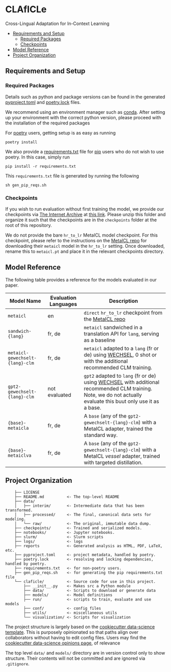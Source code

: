# CLAfICLe

Cross-Lingual Adaptation for In-Context Learning

<!-- prettier-ignore-start -->
<!-- vim-markdown-toc GFM -->

* [Requirements and Setup](#requirements-and-setup)
    * [Required Packages](#required-packages)
    * [Checkpoints](#checkpoints)
* [Model Reference](#model-reference)
* [Project Organization](#project-organization)

<!-- vim-markdown-toc -->
<!-- prettier-ignore-end -->

## Requirements and Setup

### Required Packages

Details such as python and package versions can be found in the generated
[pyproject.toml](pyproject.toml) and [poetry.lock](poetry.lock) files.

We recommend using an environment manager such as
[conda](https://docs.conda.io/en/latest/). After setting up your environment
with the correct python version, please proceed with the installation of the
required packages

For [poetry](https://python-poetry.org/) users, getting setup is as easy as
running

```terminal
poetry install
```

We also provide a [requirements.txt](requirements.txt) file for
[pip](https://pypi.org/project/pip/) users who do not wish to use poetry. In
this case, simply run

```terminal
pip install -r requirements.txt
```

This `requirements.txt` file is generated by running the following

```terminal
sh gen_pip_reqs.sh
```

### Checkpoints

If you wish to run evaluation without first training the model, we provide our
checkpoints via [The Internet Archive](https://archive.org/) at
[this link](https://archive.org/download/claficle/checkpoints.zip). Please unzip
this folder and organize it such that the checkpoints are in the `checkpoints`
folder at the root of this repository.

We do not provide the bare `hr_to_lr` MetaICL model checkpoint. For this
checkpoint, please refer to the instructions on the
[MetaICL repo](https://github.com/facebookresearch/MetaICL) for downloading
their `metaicl` model in the `hr_to_lr` setting. Once downloaded, rename this to
`metaicl.pt` and place it in the relevant checkpoints directory.

## Model Reference

The following table provides a reference for the models evaluated in our paper.

| **Model Name**                  | **Evaluation Languages** | **Description**                                                                                                                                                                                    |
| ------------------------------- | ------------------------ | -------------------------------------------------------------------------------------------------------------------------------------------------------------------------------------------------- |
| `metaicl`                       | en                       | `direct` `hr_to_lr` checkpoint from the [MetaICL repo](https://github.com/facebookresearch/MetaICL)                                                                                                |
| `sandwich-{lang}`               | fr, de                   | `metaicl` sandwiched in a translation API for `lang`, serving as a baseline                                                                                                                        |
| `metaicl-gewechselt-{lang}-clm` | fr, de                   | `metaicl` adapted to a `lang` (fr or de) using [WECHSEL](https://github.com/CPJKU/wechsel), 0 shot or with the additional recommended CLM training.                                                |
| `gpt2-gewechselt-{lang}-clm`    | not evaluated            | `gpt2` adapted to `lang` (fr or de) using [WECHSEL](https://github.com/CPJKU/wechsel) with additional recommended CLM training. Note, we do not actually evaluate this buut only use it as a base. |
| `{base}-metaicla`               | fr, de                   | A `base` (any of the `gpt2-gewechselt-{lang}-clm`) with a MetaICL adapter, trained the standard way.                                                                                               |
| `{base}-metaiclva`              | fr, de                   | A `base` (any of the `gpt2-gewechselt-{lang}-clm`) with a MetaICL _vessel_ adapter, trained with targeted distillation.                                                                            |

## Project Organization

```plaintext
    ├── LICENSE
    ├── README.md          <- The top-level README
    ├── data/
    │   ├── interim/       <- Intermediate data that has been transformed.
    │   ├── processed/     <- The final, canonical data sets for modeling.
    │   └── raw/           <- The original, immutable data dump.
    ├── checkpoints/       <- Trained and serialized models.
    ├── notebooks/         <- Jupyter notebooks.
    ├── slurm/             <- Slurm scripts
    ├── logs/              <- logs
    ├── reports            <- Generated analysis as HTML, PDF, LaTeX, etc.
    ├── pyproject.toml     <- project metadata, handled by poetry.
    ├── poetry.lock        <- resolving and locking dependencies, handled by poetry.
    ├── requirements.txt   <- for non-poetry users.
    ├── gen_pip_reqs.sh    <- for generating the pip requirements.txt file
    └── claficle/          <- Source code for use in this project.
        ├── __init__.py    <- Makes src a Python module
        ├── data/          <- Scripts to download or generate data
        ├── models/        <- Model definitions
        ├── run/           <- scripts to train, evaluate and use models
        ├── conf/          <- config files
        ├── utils/         <- miscellaneous utils
        └── visualization/ <- Scripts for visualization
```

The project structure is largely based on the
[cookiecutter data-science template](https://github.com/drivendata/cookiecutter-data-science).
This is purposely opinionated so that paths align over collaborators without
having to edit config files. Users may find the
[cookiecutter data-science opinions page](http://drivendata.github.io/cookiecutter-data-science/#opinions),
of relevance

The top level `data/` and `models/` directory are in version control only to
show structure. Their contents will not be committed and are ignored via
`.gitignore`.
